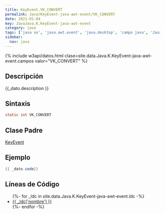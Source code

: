 ```yaml
---
title: KeyEvent.VK_CONVERT
permalink: Java/KeyEvent-java-awt-event/VK_CONVERT
date: 2021-01-04
key: JavaJava.K.KeyEvent-java-awt-event
category: java
tags: ['java se', 'java.awt.event', 'java.desktop', 'campo java', 'Java 1.1']
sidebar: 
  nav: java
---
```


{% include w3api/datos.html clase=site.data.Java.K.KeyEvent-java-awt-event.campos valor="VK_CONVERT" %}

## Descripción
{{_dato.description }}

## Sintaxis
~~~java
static int VK_CONVERT
~~~

## Clase Padre
[KeyEvent](/Java/KeyEvent-java-awt-event/)

## Ejemplo
~~~java
{{ _dato.code}}
~~~

## Líneas de Código
<ul>
{%- for _ldc in site.data.Java.K.KeyEvent-java-awt-event.ldc -%}
   <li>
       <a href="{{_ldc['url'] }}">{{ _ldc['nombre'] }}</a>
   </li>
{%- endfor -%}
</ul>
